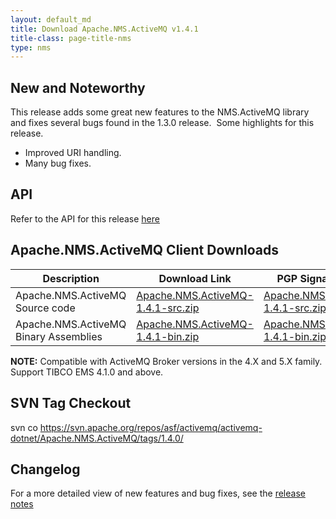 ```yaml
---
layout: default_md
title: Download Apache.NMS.ActiveMQ v1.4.1 
title-class: page-title-nms
type: nms
---
```


New and Noteworthy
------------------

This release adds some great new features to the NMS.ActiveMQ library and fixes several bugs found in the 1.3.0 release.  Some highlights for this release.

*   Improved URI handling.
*   Many bug fixes.

API
---

Refer to the API for this release [here](../../../nms-api)

Apache.NMS.ActiveMQ Client Downloads
------------------------------------

Description|Download Link|PGP Signature File|Version
---|---|---|---
Apache.NMS.ActiveMQ Source code|[Apache.NMS.ActiveMQ-1.4.1-src.zip](http://www.apache.org/dyn/closer.cgi/activemq/apache-nms/1.4.0/Apache.NMS.ActiveMQ-1.4.1-src.zip)|[Apache.NMS.ActiveMQ-1.4.1-src.zip.asc](http://www.apache.org/dyn/closer.cgi/activemq/apache-nms/1.4.0/Apache.NMS.ActiveMQ-1.4.1-src.zip.asc)|1.4.1.2098
Apache.NMS.ActiveMQ Binary Assemblies|[Apache.NMS.ActiveMQ-1.4.1-bin.zip](http://www.apache.org/dyn/closer.cgi/activemq/apache-nms/1.4.0/Apache.NMS.ActiveMQ-1.4.1-bin.zip)|[Apache.NMS.ActiveMQ-1.4.1-bin.zip.asc](http://www.apache.org/dyn/closer.cgi/activemq/apache-nms/1.4.0/Apache.NMS.ActiveMQ-1.4.1-bin.zip.asc)|1.4.1.2098

  

**NOTE:** Compatible with ActiveMQ Broker versions in the 4.X and 5.X family. Support TIBCO EMS 4.1.0 and above.

SVN Tag Checkout
----------------

svn co https://svn.apache.org/repos/asf/activemq/activemq-dotnet/Apache.NMS.ActiveMQ/tags/1.4.0/

Changelog
---------

For a more detailed view of new features and bug fixes, see the [release notes](https://issues.apache.org/activemq/secure/ReleaseNote.jspa?projectId=11010&styleName=Html&version=12188)


